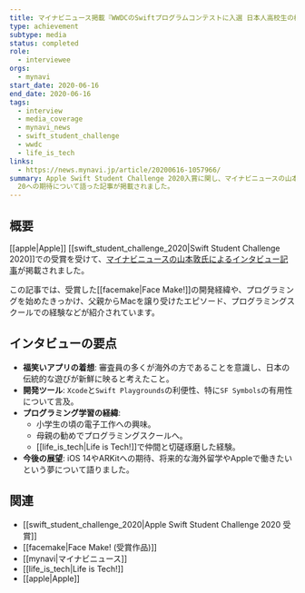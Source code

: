 ```yaml
---
title: マイナビニュース掲載『WWDCのSwiftプログラムコンテストに入選 日本人高校生の横顔』
type: achievement
subtype: media
status: completed
role:
  - interviewee
orgs:
  - mynavi
start_date: 2020-06-16
end_date: 2020-06-16
tags:
  - interview
  - media_coverage
  - mynavi_news
  - swift_student_challenge
  - wwdc
  - life_is_tech
links:
  - https://news.mynavi.jp/article/20200616-1057966/
summary: Apple Swift Student Challenge 2020入賞に関し、マイナビニュースの山本敦氏より取材を受け、プログラミングを始めたきっかけやアプリ開発の経緯、WWDC
  20への期待について語った記事が掲載されました。
---
```

## 概要
[[apple|Apple]] [[swift_student_challenge_2020|Swift Student Challenge 2020]]での受賞を受けて、[マイナビニュースの山本敦氏によるインタビュー記事](https://news.mynavi.jp/article/20200616-1057966/)が掲載されました。

この記事では、受賞した[[facemake|Face Make!]]の開発経緯や、プログラミングを始めたきっかけ、父親からMacを譲り受けたエピソード、プログラミングスクールでの経験などが紹介されています。

## インタビューの要点
- **福笑いアプリの着想**: 審査員の多くが海外の方であることを意識し、日本の伝統的な遊びが新鮮に映ると考えたこと。
- **開発ツール**: `Xcode`と`Swift Playgrounds`の利便性、特に`SF Symbols`の有用性について言及。
- **プログラミング学習の経緯**:
    - 小学生の頃の電子工作への興味。
    - 母親の勧めでプログラミングスクールへ。
    - [[life_is_tech|Life is Tech!]]で仲間と切磋琢磨した経験。
- **今後の展望**: iOS 14やARKitへの期待、将来的な海外留学やAppleで働きたいという夢について語りました。

## 関連
- [[swift_student_challenge_2020|Apple Swift Student Challenge 2020 受賞]]
- [[facemake|Face Make! (受賞作品)]]
- [[mynavi|マイナビニュース]]
- [[life_is_tech|Life is Tech!]]
- [[apple|Apple]]
